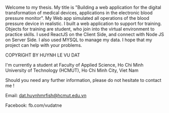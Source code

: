 Welcome to my thesis. 
My title is "Building a web application for the digital transformation of medical devices, applications in the electronic blood pressure monitor". 
My Web app simulated all operations of the blood pressure device in realistic.
I built a web application to support for training. Objects for training are student, who join into the virtual environment to practice skills. 
I used ReactJS on the Client Side, and connect with Node JS on Server Side. I also used MYSQL to manage my data. 
I hope that my project can help with your problems.

COPYRIGHT BY HUYNH LE VU DAT

I'm currently a student at Faculty of Applied Science, Ho Chi Minh University of Technology (HCMUT), Ho Chi Minh City, Viet Nam

Should you need any further information, please do not hesitate to contact me !

Email: dat.huynhmrfish@hcmut.edu.vn

Facebook: fb.com/vudatne
